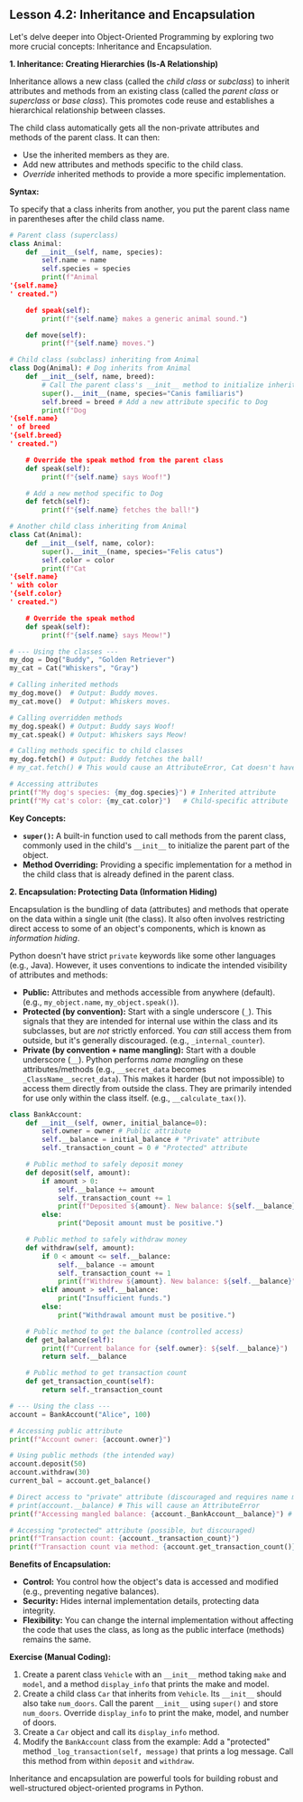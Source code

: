 ## Lesson 4.2: Inheritance and Encapsulation

Let's delve deeper into Object-Oriented Programming by exploring two more crucial concepts: Inheritance and Encapsulation.

**1. Inheritance: Creating Hierarchies (Is-A Relationship)**

Inheritance allows a new class (called the *child class* or *subclass*) to inherit attributes and methods from an existing class (called the *parent class* or *superclass* or *base class*). This promotes code reuse and establishes a hierarchical relationship between classes.

The child class automatically gets all the non-private attributes and methods of the parent class. It can then:

*   Use the inherited members as they are.
*   Add new attributes and methods specific to the child class.
*   *Override* inherited methods to provide a more specific implementation.

**Syntax:**

To specify that a class inherits from another, you put the parent class name in parentheses after the child class name.

```python
# Parent class (superclass)
class Animal:
    def __init__(self, name, species):
        self.name = name
        self.species = species
        print(f"Animal '{self.name}' created.")

    def speak(self):
        print(f"{self.name} makes a generic animal sound.")

    def move(self):
        print(f"{self.name} moves.")

# Child class (subclass) inheriting from Animal
class Dog(Animal): # Dog inherits from Animal
    def __init__(self, name, breed):
        # Call the parent class's __init__ method to initialize inherited attributes
        super().__init__(name, species="Canis familiaris")
        self.breed = breed # Add a new attribute specific to Dog
        print(f"Dog '{self.name}' of breed '{self.breed}' created.")

    # Override the speak method from the parent class
    def speak(self):
        print(f"{self.name} says Woof!")

    # Add a new method specific to Dog
    def fetch(self):
        print(f"{self.name} fetches the ball!")

# Another child class inheriting from Animal
class Cat(Animal):
    def __init__(self, name, color):
        super().__init__(name, species="Felis catus")
        self.color = color
        print(f"Cat '{self.name}' with color '{self.color}' created.")

    # Override the speak method
    def speak(self):
        print(f"{self.name} says Meow!")

# --- Using the classes ---
my_dog = Dog("Buddy", "Golden Retriever")
my_cat = Cat("Whiskers", "Gray")

# Calling inherited methods
my_dog.move()  # Output: Buddy moves.
my_cat.move()  # Output: Whiskers moves.

# Calling overridden methods
my_dog.speak() # Output: Buddy says Woof!
my_cat.speak() # Output: Whiskers says Meow!

# Calling methods specific to child classes
my_dog.fetch() # Output: Buddy fetches the ball!
# my_cat.fetch() # This would cause an AttributeError, Cat doesn't have fetch

# Accessing attributes
print(f"My dog's species: {my_dog.species}") # Inherited attribute
print(f"My cat's color: {my_cat.color}")   # Child-specific attribute
```

**Key Concepts:**

*   **`super()`:** A built-in function used to call methods from the parent class, commonly used in the child's `__init__` to initialize the parent part of the object.
*   **Method Overriding:** Providing a specific implementation for a method in the child class that is already defined in the parent class.

**2. Encapsulation: Protecting Data (Information Hiding)**

Encapsulation is the bundling of data (attributes) and methods that operate on the data within a single unit (the class). It also often involves restricting direct access to some of an object's components, which is known as *information hiding*.

Python doesn't have strict `private` keywords like some other languages (e.g., Java). However, it uses conventions to indicate the intended visibility of attributes and methods:

*   **Public:** Attributes and methods accessible from anywhere (default). (e.g., `my_object.name`, `my_object.speak()`).
*   **Protected (by convention):** Start with a single underscore (`_`). This signals that they are intended for internal use within the class and its subclasses, but are *not* strictly enforced. You *can* still access them from outside, but it's generally discouraged. (e.g., `_internal_counter`).
*   **Private (by convention + name mangling):** Start with a double underscore (`__`). Python performs *name mangling* on these attributes/methods (e.g., `__secret_data` becomes `_ClassName__secret_data`). This makes it harder (but not impossible) to access them directly from outside the class. They are primarily intended for use only within the class itself. (e.g., `__calculate_tax()`).

```python
class BankAccount:
    def __init__(self, owner, initial_balance=0):
        self.owner = owner # Public attribute
        self.__balance = initial_balance # "Private" attribute
        self._transaction_count = 0 # "Protected" attribute

    # Public method to safely deposit money
    def deposit(self, amount):
        if amount > 0:
            self.__balance += amount
            self._transaction_count += 1
            print(f"Deposited ${amount}. New balance: ${self.__balance}")
        else:
            print("Deposit amount must be positive.")

    # Public method to safely withdraw money
    def withdraw(self, amount):
        if 0 < amount <= self.__balance:
            self.__balance -= amount
            self._transaction_count += 1
            print(f"Withdrew ${amount}. New balance: ${self.__balance}")
        elif amount > self.__balance:
            print("Insufficient funds.")
        else:
            print("Withdrawal amount must be positive.")

    # Public method to get the balance (controlled access)
    def get_balance(self):
        print(f"Current balance for {self.owner}: ${self.__balance}")
        return self.__balance

    # Public method to get transaction count
    def get_transaction_count(self):
        return self._transaction_count

# --- Using the class ---
account = BankAccount("Alice", 100)

# Accessing public attribute
print(f"Account owner: {account.owner}")

# Using public methods (the intended way)
account.deposit(50)
account.withdraw(30)
current_bal = account.get_balance()

# Direct access to "private" attribute (discouraged and requires name mangling)
# print(account.__balance) # This will cause an AttributeError
print(f"Accessing mangled balance: {account._BankAccount__balance}") # Possible, but bad practice!

# Accessing "protected" attribute (possible, but discouraged)
print(f"Transaction count: {account._transaction_count}")
print(f"Transaction count via method: {account.get_transaction_count()}")
```

**Benefits of Encapsulation:**

*   **Control:** You control how the object's data is accessed and modified (e.g., preventing negative balances).
*   **Security:** Hides internal implementation details, protecting data integrity.
*   **Flexibility:** You can change the internal implementation without affecting the code that uses the class, as long as the public interface (methods) remains the same.

**Exercise (Manual Coding):**

1.  Create a parent class `Vehicle` with an `__init__` method taking `make` and `model`, and a method `display_info` that prints the make and model.
2.  Create a child class `Car` that inherits from `Vehicle`. Its `__init__` should also take `num_doors`. Call the parent `__init__` using `super()` and store `num_doors`. Override `display_info` to print the make, model, and number of doors.
3.  Create a `Car` object and call its `display_info` method.
4.  Modify the `BankAccount` class from the example: Add a "protected" method `_log_transaction(self, message)` that prints a log message. Call this method from within `deposit` and `withdraw`.

Inheritance and encapsulation are powerful tools for building robust and well-structured object-oriented programs in Python.
